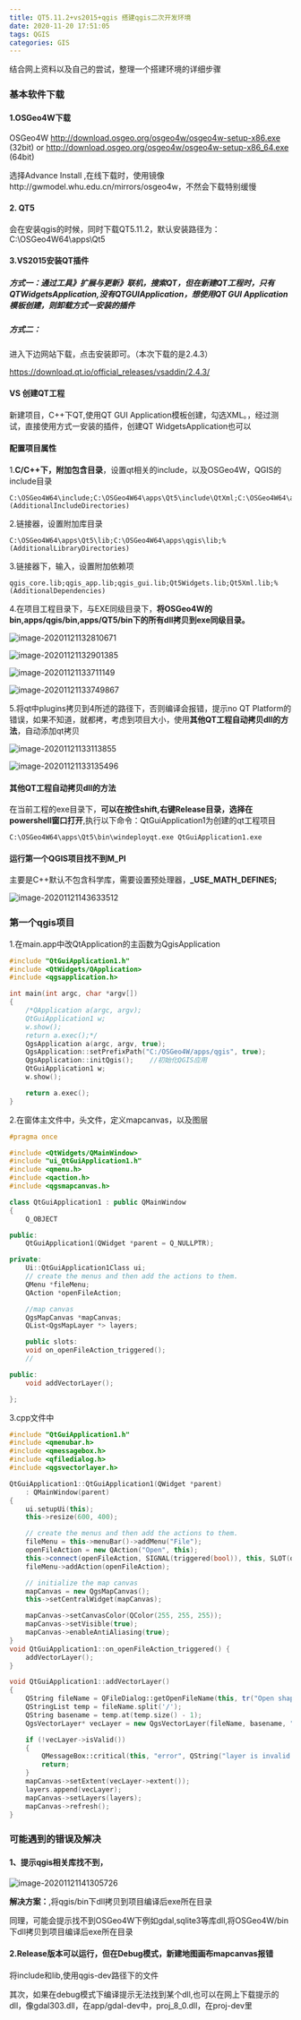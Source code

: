 ```yaml
---
title: QT5.11.2+vs2015+qgis 搭建qgis二次开发环境
date: 2020-11-20 17:51:05
tags: QGIS
categories: GIS
---
```


结合网上资料以及自己的尝试，整理一个搭建环境的详细步骤

<!--more-->

### 基本软件下载

#### 1.OSGeo4W下载

OSGeo4W  http://download.osgeo.org/osgeo4w/osgeo4w-setup-x86.exe (32bit) or http://download.osgeo.org/osgeo4w/osgeo4w-setup-x86_64.exe (64bit)

选择Advance Install ,在线下载时，使用镜像http://gwmodel.whu.edu.cn/mirrors/osgeo4w，不然会下载特别缓慢

#### 2. QT5

会在安装qgis的时候，同时下载QT5.11.2，默认安装路径为：C:\OSGeo4W64\apps\Qt5

#### 3.VS2015安装QT插件

##### 方式一：通过工具》扩展与更新》联机，搜索QT，但在新建QT工程时，只有QTWidgetsApplication,没有QTGUIApplication，想使用QT GUI Application模板创建，则卸载方式一安装的插件

##### 方式二：

进入下边网站下载，点击安装即可。（本次下载的是2.4.3）

https://download.qt.io/official_releases/vsaddin/2.4.3/

#### VS 创建QT工程

新建项目，C++下QT,使用QT GUI Application模板创建，勾选XML。，经过测试，直接使用方式一安装的插件，创建QT WidgetsApplication也可以

#### 配置项目属性

1.**C/C++下，附加包含目录**，设置qt相关的include，以及OSGeo4W，QGIS的include目录

```
C:\OSGeo4W64\include;C:\OSGeo4W64\apps\Qt5\include\QtXml;C:\OSGeo4W64\apps\Qt5\include\QtWidgets;C:\OSGeo4W64\apps\Qt5\include\QtGui;C:\OSGeo4W64\apps\qgis\include;%(AdditionalIncludeDirectories)
```

2.链接器，设置附加库目录

```
C:\OSGeo4W64\apps\Qt5\lib;C:\OSGeo4W64\apps\qgis\lib;%(AdditionalLibraryDirectories)
```

3.链接器下，输入，设置附加依赖项

```
qgis_core.lib;qgis_app.lib;qgis_gui.lib;Qt5Widgets.lib;Qt5Xml.lib;%(AdditionalDependencies)
```

4.在项目工程目录下，与EXE同级目录下，**将OSGeo4W的bin,apps/qgis/bin,apps/QT5/bin下的所有dll拷贝到exe同级目录。**

![image-20201121132810671](J:\B_我的资料\site\11wy11.github.io\source\_posts\qgis-develop-4\1)

![image-20201121132901385](J:\B_我的资料\site\11wy11.github.io\source\_posts\qgis-develop-4\2)

![image-20201121133711149](J:\B_我的资料\site\11wy11.github.io\source\_posts\qgis-develop-4\5)

![image-20201121133749867](J:\B_我的资料\site\11wy11.github.io\source\_posts\qgis-develop-4\6)

5.将qt中plugins拷贝到4所述的路径下，否则编译会报错，提示no QT Platform的错误，如果不知道，就都拷，考虑到项目大小，使用**其他QT工程自动拷贝dll的方法**，自动添加qt拷贝

![image-20201121133113855](J:\B_我的资料\site\11wy11.github.io\source\_posts\qgis-develop-4\3)

![image-20201121133135496](J:\B_我的资料\site\11wy11.github.io\source\_posts\qgis-develop-4\4) 

#### 其他QT工程自动拷贝dll的方法

在当前工程的exe目录下，**可以在按住shift,右键Release目录，选择在powershell窗口打开**,执行以下命令：QtGuiApplication1为创建的qt工程项目

`C:\OSGeo4W64\apps\Qt5\bin\windeployqt.exe QtGuiApplication1.exe`

#### 运行第一个QGIS项目找不到M_PI

主要是C++默认不包含科学库，需要设置预处理器，**_USE_MATH_DEFINES;**

![image-20201121143633512](J:\B_我的资料\site\11wy11.github.io\source\_posts\qgis-develop-4\8)

### 第一个qgis项目

1.在main.app中改QtApplication的主函数为QgisApplication

```c++
#include "QtGuiApplication1.h"
#include <QtWidgets/QApplication>
#include <qgsapplication.h>

int main(int argc, char *argv[])
{
	/*QApplication a(argc, argv);
	QtGuiApplication1 w;
	w.show();
	return a.exec();*/
	QgsApplication a(argc, argv, true);
	QgsApplication::setPrefixPath("C:/OSGeo4W/apps/qgis", true);
	QgsApplication::initQgis();    //初始化QGIS应用
	QtGuiApplication1 w;
	w.show();

	return a.exec();
}
```

2.在窗体主文件中，头文件，定义mapcanvas，以及图层

```c++
#pragma once

#include <QtWidgets/QMainWindow>
#include "ui_QtGuiApplication1.h"
#include <qmenu.h>
#include <qaction.h>
#include <qgsmapcanvas.h>

class QtGuiApplication1 : public QMainWindow
{
	Q_OBJECT

public:
	QtGuiApplication1(QWidget *parent = Q_NULLPTR);

private:
	Ui::QtGuiApplication1Class ui;
	// create the menus and then add the actions to them.
	QMenu *fileMenu;
	QAction *openFileAction;

	//map canvas
	QgsMapCanvas *mapCanvas;
	QList<QgsMapLayer *> layers;

	public slots:
	void on_openFileAction_triggered();
	//

public:
	void addVectorLayer();

};
```

3.cpp文件中

```c++
#include "QtGuiApplication1.h"
#include <qmenubar.h>
#include <qmessagebox.h>
#include <qfiledialog.h>
#include <qgsvectorlayer.h>

QtGuiApplication1::QtGuiApplication1(QWidget *parent)
	: QMainWindow(parent)
{
	ui.setupUi(this);
	this->resize(600, 400);

	// create the menus and then add the actions to them.
	fileMenu = this->menuBar()->addMenu("File");
	openFileAction = new QAction("Open", this);
	this->connect(openFileAction, SIGNAL(triggered(bool)), this, SLOT(on_openFileAction_triggered()));
	fileMenu->addAction(openFileAction);

	// initialize the map canvas
	mapCanvas = new QgsMapCanvas();
	this->setCentralWidget(mapCanvas);

	mapCanvas->setCanvasColor(QColor(255, 255, 255));
	mapCanvas->setVisible(true);
	mapCanvas->enableAntiAliasing(true);
}
void QtGuiApplication1::on_openFileAction_triggered() {
	addVectorLayer();
}

void QtGuiApplication1::addVectorLayer()
{
	QString fileName = QFileDialog::getOpenFileName(this, tr("Open shape file"), "", "*.shp");
	QStringList temp = fileName.split('/');
	QString basename = temp.at(temp.size() - 1);
	QgsVectorLayer* vecLayer = new QgsVectorLayer(fileName, basename, "ogr");

	if (!vecLayer->isValid())
	{
		QMessageBox::critical(this, "error", QString("layer is invalid: \n") + fileName);
		return;
	}
	mapCanvas->setExtent(vecLayer->extent());
	layers.append(vecLayer);
	mapCanvas->setLayers(layers);
	mapCanvas->refresh();
}
```

### 可能遇到的错误及解决

#### 1、提示qgis相关库找不到，

![image-20201121141305726](J:\B_我的资料\site\11wy11.github.io\source\_posts\qgis-develop-4\7)

**解决方案：**,将qgis/bin下dll拷贝到项目编译后exe所在目录

同理，可能会提示找不到OSGeo4W下例如gdal,sqlite3等库dll,将OSGeo4W/bin下dll拷贝到项目编译后exe所在目录

#### 2.Release版本可以运行，但在Debug模式，新建地图画布mapcanvas报错

将include和lib,使用qgis-dev路径下的文件

其次，如果在debug模式下编译提示无法找到某个dll,也可以在网上下载提示的dll，像gdal303.dll，在app/gdal-dev中，proj_8_0.dll，在proj-dev里